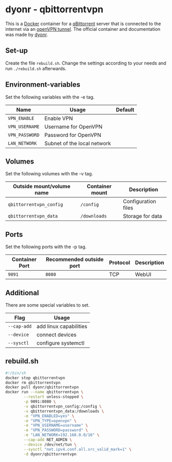 # dyonr - qbittorrentvpn

This is a [Docker](/wiki/docker.md) container for a
[qBittorrent](../qbittorrent.md) server that is connected to the internet via
an [openVPN tunnel](/wiki/vpn.md).
The official container and documentation was made by
[dyonr](https://github.com/DyonR/docker-qbittorrentvpn).

## Set-up

Create the file `rebuild.sh`.
Change the settings according to your needs and run `./rebuild.sh` afterwards.

## Environment-variables

Set the following variables with the -e tag.

| Name                | Usage                       | Default |
| ------------------- | --------------------------- | ------- |
| `VPN_ENABLE`        | Enable VPN                  | ` `     |
| `VPN_USERNAME`      | Username for OpenVPN        | ` `     |
| `VPN_PASSWORD`      | Password for OpenVPN        | ` `     |
| `LAN_NETWORK`       | Subnet of the local network | ` `     |

## Volumes

Set the following volumes with the -v tag.

| Outside mount/volume name | Container mount     | Description             |
| ------------------------- | ------------------- | ----------------------- |
| `qbittorrentvpn_config`   | `/config`           | Configuration files     |
| `qbittorrentvpn_data`     | `/downloads`        | Storage for data        |

## Ports

Set the following ports with the -p tag.

| Container Port | Recommended outside port | Protocol | Description |
| -------------- | ------------------------ | -------- | ----------- |
| `9091`         | `8080`                   | TCP      | WebUI       |

## Additional

There are some special variables to set.

| Flag        | Usage                  |
| ----------- | ---------------------- |
| `--cap-add` | add linux capabilities |
| `--device`  | connect devices        |
| `--sysctl`  | configure systemctl    |

## rebuild.sh

```sh
#!/bin/sh
docker stop qbittorrentvpn
docker rm qbittorrentvpn
docker pull dyonr/qbittorrentvpn
docker run --name qbittorrentvpn \
        --restart unless-stopped \
        -p 9091:8080 \
        -v qbittorrentvpn_config:/config \
        -v qbittorrentvpn_data:/downloads \
        -e "VPN_ENABLED=yes" \
        -e "VPN_TYPE=openvpn" \
        -e "VPN_USERNAME=username" \
        -e "VPN_PASSWORD=password" \
        -e "LAN_NETWORK=192.168.0.0/16" \
        --cap-add NET_ADMIN \
        --device /dev/net/tun \
        --sysctl "net.ipv4.conf.all.src_valid_mark=1" \
        -d dyonr/qbittorrentvpn
```
